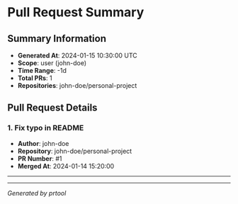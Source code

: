 # Pull Request Summary

## Summary Information

- **Generated At**: 2024-01-15 10:30:00 UTC
- **Scope**: user (john-doe)
- **Time Range**: -1d
- **Total PRs**: 1
- **Repositories**: john-doe/personal-project

## Pull Request Details

### 1. Fix typo in README

- **Author**: john-doe
- **Repository**: john-doe/personal-project
- **PR Number**: #1
- **Merged At**: 2024-01-14 15:20:00

---

---

*Generated by prtool*

